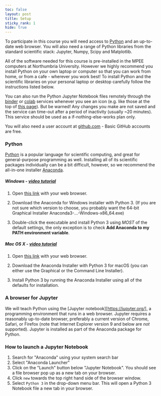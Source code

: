 ```yaml
---
toc: false
layout: post
title: Setup
sticky_rank: 1
hide: true
---
```

  
To participate in this course you will need access to [Python](https://www.python.org/) and an up-to-date web browser. You will also need a range of Python libraries from the standard scientific stack: Jupyter, Numpy, Scipy and Matplotlib.

All of the software needed for this course is pre-installed in the MPEE computers at Northumbria University. However we highly recommend you install Python on your own laptop or computer so that you can work from home, or from a cafe - wherever you work best! To install Python and the scientific libraries on your personal laptop or desktop carefully follow the instructions listed below. 

You can also run the Python Jupyter Notebook files remotely through the [binder](https://mybinder.org/) or [colab](https://colab.research.google.com) services whenever you see an icon (e.g. like those at the top of [this page](https://nu-cem.github.io/CompPhys/2021/08/02/01-Running_Python)). But be warned! Any changes you make are not saved and the service can time-out after a period of inactivity (usually ~20 minutes). This service should be used as a if-nothing-else-works plan only.

You will also need a user account at [github.com](https://github.com) - Basic GitHub accounts are free.

### Python 

[Python](https://www.python.org/) is a popular language for scientific computing, and great for
general-purpose programming as well. Installing all of its scientific packages
individually can be a bit difficult, however, so we recommend the all-in-one
installer [Anaconda](https://www.anaconda.com/).

##### Windows - [video tutorial](https://www.youtube.com/watch?v=xxQ0mzZ8UvA)

1. Open [this link](https://www.anaconda.com/products/individual#download-section) with your web browser.

2. Download the Anaconda for Windows installer with Python 3. (If you are not sure which version to choose, you probably want the 64-bit Graphical Installer Anaconda3-...-Windows-x86_64.exe)

3. Double-click the executable and install Python 3 using _MOST_ of the
   default settings, the only exception is to check **Add Anaconda to my PATH environment variable**.

##### Mac OS X - [video tutorial](https://youtu.be/TcSAln46u9U)

1. Open [this link](https://www.anaconda.com/products/individual#download-section)
   with your web browser.

2. Download the Anaconda Installer with Python 3 for macOS (you can either use the Graphical or the Command Line Installer).

3. Install Python 3 by running the Anaconda Installer using all of the defaults for installation.
        
### A browser for Jupyter

We will teach Python using the [Jupyter notebook][https://jupyter.org/], a 
programming environment that runs in a web browser. Jupyter requires a reasonably 
up-to-date browser, preferably a current version of Chrome, Safari, or Firefox 
(note that Internet Explorer version 9 and below are *not* supported). Jupyter is installed as part of the Anaconda package for Python.

### How to launch a Jupyter Notebook

1. Search for "Anaconda" using your system search bar
2. Select "Anaconda Launcher"
3. Click on the "Launch" button below "Jupyter Notebook". You should see a file browser pop up as a new tab on your browser. 
4. Click `new` towards the top right hand side of the browser window. 
5. Select `Python 3` in the drop-down menu bar. This will open a Python 3 Notebook file a new tab in your browser.

